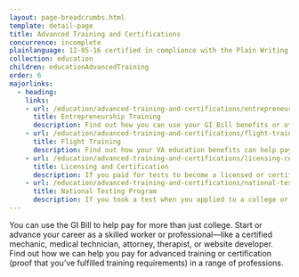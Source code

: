 ```yaml
---
layout: page-breadcrumbs.html
template: detail-page
title: Advanced Training and Certifications
concurrence: incomplete
plainlanguage: 12-05-16 certified in compliance with the Plain Writing Act
collection: education
children: educationAdvancedTraining
order: 6
majorlinks:
  - heading:
    links:
    - url: /education/advanced-training-and-certifications/entrepreneurship-training
      title: Entrepreneurship Training
      description: Find out how you can use your GI Bill benefits or other educational assistance programs for training to become a business owner or entrepreneur.
    - url: /education/advanced-training-and-certifications/flight-training
      title: Flight Training
      description: Find out how your VA education benefits can help pay for flight training.
    - url: /education/advanced-training-and-certifications/licensing-certification
      title: Licensing and Certification
      description: If you paid for tests to become a licensed or certified professional, we may pay you back. 
    - url: /education/advanced-training-and-certifications/national-testing-program
      title: National Testing Program
      description: If you took a test when you applied to a college or a training course, we may pay you back for the cost of the test.  
---
```


<div class="va-introtext">

You can use the GI Bill to help pay for more than just college. Start or advance your career as a skilled worker or professional—like a certified mechanic, medical technician, attorney, therapist, or website developer. Find out how we can help you pay for advanced training or certification (proof that you’ve fulfilled training requirements) in a range of professions.

</div>
